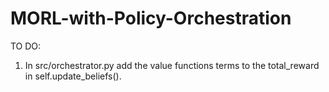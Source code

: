 # MORL-with-Policy-Orchestration

TO DO: 
1. In src/orchestrator.py add the value functions terms to the total_reward in self.update_beliefs().